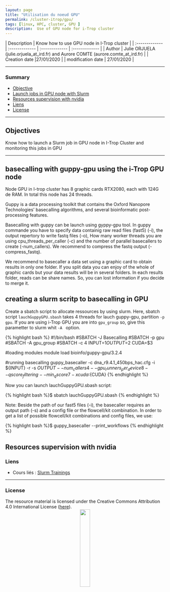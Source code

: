 ```yaml
---
layout: page
title: "Utilisation du noeud GPU"
permalink: /cluster-itrop/gpu/
tags: [linux, HPC, cluster, GPU ]
description:  Use of GPU node for i-Trop cluster
---
```


| Description | Know how to use GPU node in I-Trop cluster |
| :------------- | :------------- | :------------- | :------------- |
| Author | Julie ORJUELA (julie.orjuela_at_ird.fr) and Aurore COMTE (aurore.comte_at_ird.fr) |
| Creation date |27/01/2020 |
| modification date | 27/01/2020 |


-----------------------


### Summary

<!-- TOC depthFrom:2 depthTo:2 withLinks:1 updateOnSave:1 orderedList:0 -->
* [Objective](#part-1)
* [Launch jobs in GPU node with Slurm](#part-2)
* [Resources supervision with nvidia](#part-3)
* [Liens](#liens)
* [License](#license)


-----------------------
<a name="part-1"></a>
## Objectives

Know how to launch a Slurm job in GPU node in I-Trop Cluster and monitoring this jobs in GPU

-------------------------------------------------------------------------------------

<a name="part-2"></a>

## basecalling with guppy-gpu using the i-Trop GPU node

Node GPU in I-trop cluster has 8 graphic cards RTX2080, each with 124G de RAM. In total this node has 24 threads.

Guppy is a data processing toolkit that contains the Oxford Nanopore Technologies’ basecalling algorithms, and several bioinformatic post-processing features.

Basecalling with guppy can be launch using gyppy-gpu tool. In guppy commande you have to specify data containig raw read files (fast5) (-i), the output repertory to write fastq files (-o), How many worker threads you are using cpu_threads_per_caller (-c) and the number of parallel basecallers to create	(-num_callers). We recommend to compress the fastq output (-compress_fastq).

We recommend to basecaller a data set using a graphic card to obtain results in only one folder. If you split data you can enjoy of the whole of graphic cards but your data results will be in several folders. In each results folder, reads can be share names. So, you can lost information if you decide to merge it.

## creating a slurm scritp to basecalling in GPU

Create a sbatch script to allocate ressources by using slurm. Here, sbatch script `lauchGuppyGPU.sbash` takes 4 threads for lauch guppy-gpu, partition `-p gpu`. If you are using i-Trop GPU you are into `gpu_group` so, give this parametter to slurm whit `-A ` option.

{% highlight bash %} 
#!/bin/bash
#SBATCH -J Basecalling
#SBATCH -p gpu
#SBATCH -A gpu_group
#SBATCH -c 4
INPUT=$1
OUTPUT=$2
CUDA=$3

#loading modules
module load bioinfo/guppy-gpu/3.2.4

#running basecalling
guppy_basecaller -c dna_r9.4.1_450bps_hac.cfg -i ${INPUT} -r -s ${OUTPUT} --num_callers 4 --gpu_runners_per_device 8 --qscore_filtering --min_qscore 7 -x cuda:${CUDA}
{% endhighlight %} 

Now you can launch lauchGuppyGPU.sbash script:

{% highlight bash %}$ sbatch lauchGuppyGPU.sbash {% endhighlight %} 
  
Note:
Beside the path of our fast5 files (-i), the basecaller requires an output path (-s) and a config file or the flowcell/kit combination. In order to get a list of possible flowcell/kit combinations and config files, we use:

{% highlight bash %}$ guppy_basecaller --print_workflows {% endhighlight %}

  <a name="part-3"></a>
## Resources supervision with nvidia
  
  
### Liens
<a name="liens"></a>

* Cours liés : [Slurm Trainings](https://southgreenplatform.github.io/tutorials//cluster-itrop/Slurm/)


-----------------------

### License
<a name="license"></a>

<div>
The resource material is licensed under the Creative Commons Attribution 4.0 International License (<a href="http://creativecommons.org/licenses/by-nc-sa/4.0/">here</a>).
<center><img width="25%" class="img-responsive" src="http://creativecommons.org.nz/wp-content/uploads/2012/05/by-nc-sa1.png"/>
</center>
</div>
